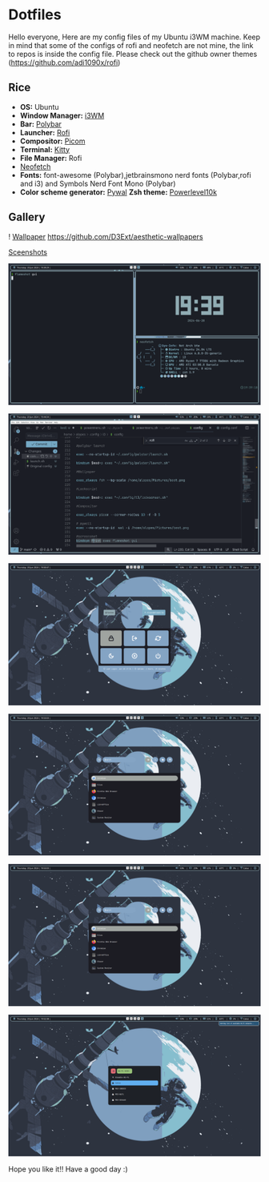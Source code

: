 # Dotfiles
Hello everyone,
 Here are my config files of my Ubuntu i3WM machine.
 Keep in mind that some of the configs of rofi and neofetch are not mine,
the link to repos is inside the config file. Please check out the github owner themes (https://github.com/adi1090x/rofi) 
   
   
   ## Rice
   
  - **OS:** Ubuntu
  - **Window Manager:** [i3WM](./I3WM)
  - **Bar:** [Polybar](./Polybar)
  - **Launcher:** [Rofi](./Rofi)
  - **Compositor:** [Picom](https://github.com/yshui/picom)
  - **Terminal:** [Kitty](./Kitty)
  - **File Manager:** Rofi
  - [Neofetch](./Neofetch)
  - **Fonts:** font-awesome (Polybar),jetbrainsmono nerd fonts (Polybar,rofi and i3) and Symbols Nerd Font Mono (Polybar)
  - **Color scheme generator:** [Pywal](https://github.com/dylanaraps/pywal)
    **Zsh theme:** [Powerlevel10k](https://github.com/romkatv/powerlevel10k)
  
  ## Gallery
  
! [Wallpaper](./Wallpaper/best.png) https://github.com/D3Ext/aesthetic-wallpapers
  
[Sceenshots](./Screenshots)
 
![a](./Screenshots/a.jpg)


![b](./Screenshots/b.jpg)


![c](./Screenshots/c.jpg)


![d](./Screenshots/e.jpg)


![e](./Screenshots/e.jpg)


![f](./Screenshots/f.jpg)



Hope you like it!!
 Have a good day :)

